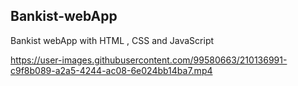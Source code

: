 ## Bankist-webApp

Bankist webApp with HTML , CSS and JavaScript

https://user-images.githubusercontent.com/99580663/210136991-c9f8b089-a2a5-4244-ac08-6e024bb14ba7.mp4
